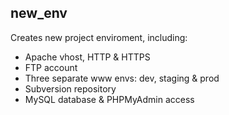 new_env
-------

Creates new project enviroment, including:
 * Apache vhost, HTTP & HTTPS
 * FTP account
 * Three separate www envs: dev, staging & prod
 * Subversion repository
 * MySQL database & PHPMyAdmin access
